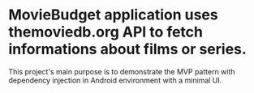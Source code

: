 # MovieBudget application uses themoviedb.org API to fetch informations about films or series.

This project's main purpose is to demonstrate the MVP pattern with dependency injection in Android environment with a minimal UI.
